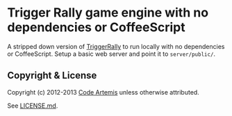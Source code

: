 Trigger Rally game engine with no dependencies or CoffeeScript
==============================================================

A stripped down version of [TriggerRally](https://github.com/CodeArtemis/TriggerRally) to run locally with no dependencies or CoffeeScript. Setup a basic web server and point it to `server/public/`.

Copyright & License
-------------------

Copyright (c) 2012-2013 [Code Artemis](https://github.com/CodeArtemis) unless otherwise attributed.

See [LICENSE.md](LICENSE.md).
